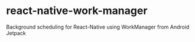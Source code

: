 # react-native-work-manager
Background scheduling for React-Native using WorkManager from Android Jetpack 

